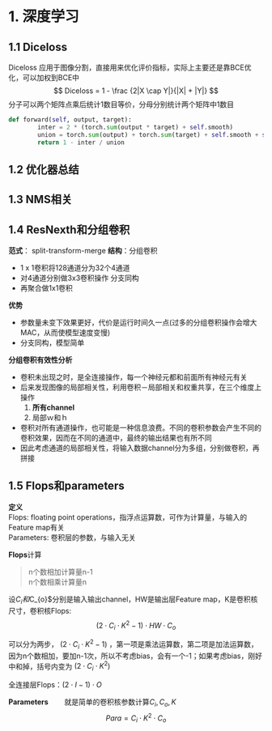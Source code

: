 # 1. 深度学习

## 1.1 Diceloss

Diceloss 
应用于图像分割，直接用来优化评价指标，实际上主要还是靠BCE优化，可以加权到BCE中
$$
Diceloss = 1 - \frac {2|X \cap Y|}{|X| + |Y|}
$$
分子可以两个矩阵点乘后统计1数目等价，分母分别统计两个矩阵中1数目

```python
def forward(self, output, target):
        inter = 2 * (torch.sum(output * target) + self.smooth)
        union = torch.sum(output) + torch.sum(target) + self.smooth + self.eps
        return 1 - inter / union
```

## 1.2 优化器总结

## 1.3 NMS相关

## 1.4 ResNexth和分组卷积

**范式**： split-transform-merge
**结构**：分组卷积

- 1 x 1卷积将128通道分为32个4通道
- 对4通道分别做3x3卷积操作  分支同构
- 再聚合做1x1卷积

**优势**

- 参数量未变下效果更好，代价是运行时间久一点(过多的分组卷积操作会增大MAC，从而使模型速度变慢)
- 分支同构，模型简单

**分组卷积有效性分析**

- 卷积未出现之时，是全连接操作，每一个神经元都和前面所有神经元有关
- 后来发现图像的局部相关性，利用卷积－局部相关和权重共享，在三个维度上操作
    1. **所有channel**
    2. 局部ｗ和ｈ
- 卷积对所有通道操作，也可能是一种信息浪费。不同的卷积参数会产生不同的卷积效果，因而在不同的通道中，最终的输出结果也有所不同
- 因此考虑通道的局部相关性，将输入数据channel分为多组，分别做卷积，再拼接

## 1.5 Flops和parameters

**定义**  
Flops: floating point operations，指浮点运算数，可作为计算量，与输入的Feature map有关  
Parameters: 卷积层的参数，与输入无关

**Flops**计算
> n个数相加计算量n-1  
> n个数相乘计算量n

设$C_{i}和$C_{o}$分别是输入输出channel，HW是输出层Feature map，K是卷积核尺寸，卷积核Flops:
$$
(2 \cdot C_{i} \cdot K^{2} - 1) \cdot HW \cdot C_{o}
$$

可以分为两步， $(2 \cdot C_{i} \cdot K^{2} - 1)$ ，第一项是乘法运算数，第二项是加法运算数，因为n个数相加，要加n-1次，所以不考虑bias，会有一个-1；如果考虑bias，刚好中和掉，括号内变为 $(2 \cdot C_{i} \cdot K^{2} )$

全连接层Flops：$(2 \cdot I - 1 )\cdot O$

**Parameters**　　
就是简单的卷积核参数计算$C_{i}, C_{o}, K$　　
$$
Para = C_{i} \cdot K^{2} \cdot C_{o}
$$